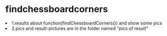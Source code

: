 # findchessboardcorners
<li>1.results about function(findChessboardCorners()) and show some pics
<li>2.pics and result-pictures are in the folder named "pics of result"
